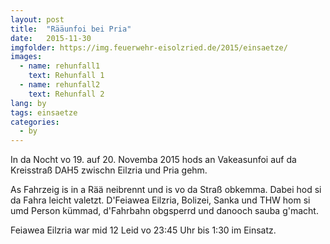 ```yaml
---
layout: post
title:  "Rääunfoi bei Pria"
date:   2015-11-30
imgfolder: https://img.feuerwehr-eisolzried.de/2015/einsaetze/
images:
  - name: rehunfall1
    text: Rehunfall 1
  - name: rehunfall2
    text: Rehunfall 2
lang: by
tags: einsaetze
categories:
  - by
---
```

In da Nocht vo 19. auf 20. Novemba 2015 hods an Vakeasunfoi auf da Kreisstraß DAH5 zwischn Eilzria und Pria gehm.

As Fahrzeig is in a Rää neibrennt und is vo da Straß obkemma. Dabei hod si da Fahra leicht valetzt. D'Feiawea Eilzria, Bolizei, Sanka und THW hom si umd Person kümmad, d'Fahrbahn obgsperrd und danooch sauba g'macht.

Feiawea Eilzria war mid 12 Leid vo 23:45 Uhr bis 1:30 im Einsatz.
